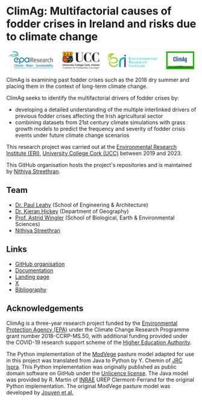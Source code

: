 # ClimAg: Multifactorial causes of fodder crises in Ireland and risks due to climate change

![ClimAg project logos](/images/logos.png)

ClimAg is examining past fodder crises such as the 2018 dry summer and placing them in the context of long-term climate change.

ClimAg seeks to identify the multifactorial drivers of fodder crises by:

- developing a detailed understanding of the multiple interlinked drivers of previous fodder crises affecting the Irish agricultural sector
- combining datasets from 21st century climate simulations with grass growth models to predict the frequency and severity of fodder crisis events under future climate change scenarios

This research project was carried out at the [Environmental Research Institute (ERI)](https://eri.ucc.ie), [University College Cork (UCC)](https://www.ucc.ie) between 2019 and 2023.

This GitHub organisation hosts the project's repositories and is maintained by [Nithiya Streethran](https://github.com/nmstreethran).

## Team

- [Dr. Paul Leahy](https://research.ucc.ie/profiles/D012/paulleahy) (School of Engineering & Architecture)
- [Dr. Kieran Hickey](https://research.ucc.ie/profiles/A010/kieranhickey) (Department of Geography)
- [Prof. Astrid Wingler](https://research.ucc.ie/profiles/D026/astridwingler) (School of Biological, Earth & Environmental Sciences)
- [Nithiya Streethran](https://research.ucc.ie/profiles/D012/nstreethran)

## Links

- [GitHub organisation](https://github.com/ClimAg)
- [Documentation](https://climag.readthedocs.io/)
- [Landing page](https://www.ucc.ie/en/eel/projects/climag/)
- [X](https://x.com/climatt_project)
- [Bibliography](https://www.zotero.org/groups/4706660/climag/library)

## Acknowledgements

ClimAg is a three-year research project funded by the [Environmental Protection Agency (EPA)](https://www.epa.ie/) under the Climate Change Research Programme grant number 2018-CCRP-MS.50, with additional funding provided under the COVID-19 research support scheme of the [Higher Education Authority](https://hea.ie/).

The Python implementation of the [ModVege](https://code.europa.eu/agri4cast/modvege) pasture model adapted for use in this project was translated from Java to Python by Y. Chemin of [JRC Ispra](https://joint-research-centre.ec.europa.eu/jrc-sites-across-europe/jrc-ispra-italy_en).
This Python implementation was originally published as public domain software on GitHub under the [Unlicence license](https://github.com/ClimAg/modvege).
The Java model was provided by R. Martin of [INRAE](https://www.inrae.fr/en) UREP Clermont-Ferrand for the original Python implementation.
The original ModVege pasture model was developed by [Jouven et al.](https://doi.org/10.1111/j.1365-2494.2006.00515.x)
